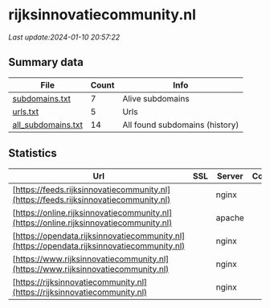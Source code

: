 # rijksinnovatiecommunity.nl
*Last update:2024-01-10 20:57:22*
## Summary data
| File       | Count | Info |
|------------|-------|------|
|[subdomains.txt](/data/rijksinnovatiecommunity/subdomains.txt)|7|Alive subdomains|
|[urls.txt](/data/rijksinnovatiecommunity/urls.txt)|5|Urls|
|[all_subdomains.txt](/data/rijksinnovatiecommunity/all_subdomains.txt)|14|All found subdomains (history)|
## Statistics
| Url | SSL | Server | Cookie | HSTS | CSP | XFO | XXP | RP | Tech |
|------------|-------|------|------|------|------|------|------|------|------|
|[https://feeds.rijksinnovatiecommunity.nl](https://feeds.rijksinnovatiecommunity.nl)| |nginx| |:white_check_mark: | | |:white_check_mark: |:white_check_mark: |:white_check_mark: |HSTS Nginx|
|[https://online.rijksinnovatiecommunity.nl](https://online.rijksinnovatiecommunity.nl)| |apache| |:white_check_mark: | |:warning: |:white_check_mark: |:white_check_mark: |:white_check_mark: |Apache HTTP Server H...|
|[https://opendata.rijksinnovatiecommunity.nl](https://opendata.rijksinnovatiecommunity.nl)| |nginx| |:white_check_mark: | | |:white_check_mark: |:white_check_mark: |:white_check_mark: |HSTS Nginx|
|[https://www.rijksinnovatiecommunity.nl](https://www.rijksinnovatiecommunity.nl)| |nginx| |:white_check_mark: | |:warning: |:white_check_mark: |:white_check_mark: |:white_check_mark: |Bloomreach HSTS Ngin...|
|[https://rijksinnovatiecommunity.nl](https://rijksinnovatiecommunity.nl)| |nginx| |:white_check_mark: | |:warning: |:white_check_mark: |:white_check_mark: |:white_check_mark: |HSTS Nginx|